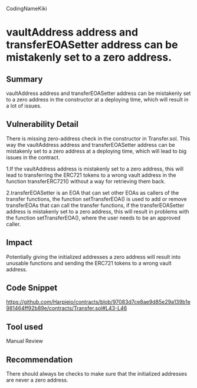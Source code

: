 CodingNameKiki
# vaultAddress address and transferEOASetter address can be mistakenly set to a zero address.

## Summary
vaultAddress address and transferEOASetter address can be mistakenly set to a zero address in the constructor at a deploying time, which will result in a lot of issues.

## Vulnerability Detail
There is missing zero-address check in the constructor in Transfer.sol. This way the vaultAddress address and transferEOASetter address can be mistakenly set to a zero address at a deploying time, which will lead to big issues in the contract.

1.If the vaultAddress address is mistakenly set to a zero address, this will lead to transferring the ERC721 tokens to a wrong vault address in the function transferERC721() without a way for retrieving them back.

2.transferEOASetter is an EOA that can set other EOAs as callers of the transfer functions, the function setTransferEOA() is used to add or remove transferEOAs that can call the transfer functions, if the transferEOASetter address is mistakenly set to a zero address, this will result in problems with the function setTransferEOA(), where the user needs to be an approved caller.

## Impact
Potentially giving the initialized addresses a zero address will result into unusable functions and sending the ERC721 tokens to a wrong vault address.

## Code Snippet
https://github.com/Harpieio/contracts/blob/97083d7ce8ae9d85e29a139b1e981464ff92b89e/contracts/Transfer.sol#L43-L46

## Tool used

Manual Review

## Recommendation
There should always be checks to make sure that the initialized addresses are never a zero address.